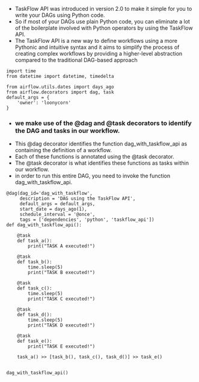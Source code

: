 -  TaskFlow API was introduced in version 2.0 to make it simple for you to write your DAGs using Python code. 
-  So if most of your DAGs use plain Python code, you can eliminate a lot of the boilerplate involved with Python operators by using the TaskFlow API. 
-  The TaskFlow API is a new way to define workflows using a more Pythonic and intuitive syntax and it aims to simplify the process of creating complex workflows by providing
a higher-level abstraction compared to the traditional DAG-based approach

```
import time
from datetime import datetime, timedelta

from airflow.utils.dates import days_ago
from airflow.decorators import dag, task
default_args = {
    'owner': 'loonycorn'
}

```
- ### we make use of the @dag and @task decorators to identify the DAG and tasks in our workflow.
- This @dag decorator identifies the function dag_with_taskflow_api as containing the definition of a workflow.
- Each of these functions is annotated using the @task decorator.
- The @task decorator is what identifies these functions as tasks within our workflow.
- in order to run this entire DAG, you need to invoke the function dag_with_taskflow_api.
```
@dag(dag_id='dag_with_taskflow',
     description = 'DAG using the TaskFlow API',
     default_args = default_args,
     start_date = days_ago(1),
     schedule_interval = '@once',
     tags = ['dependencies', 'python', 'taskflow_api'])
def dag_with_taskflow_api():
    
    @task
    def task_a():
        print("TASK A executed!")
    
    @task
    def task_b():
        time.sleep(5)
        print("TASK B executed!")
    
    @task
    def task_c():
        time.sleep(5)
        print("TASK C executed!")
    
    @task
    def task_d():
        time.sleep(5)
        print("TASK D executed!")
    
    @task
    def task_e():
        print("TASK E executed!")
    
    task_a() >> [task_b(), task_c(), task_d()] >> task_e()


dag_with_taskflow_api()
```
